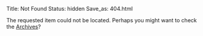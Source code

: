 Title: Not Found
Status: hidden
Save_as: 404.html

The requested item could not be located. Perhaps you might want to check
the [Archives](/archives.html)? 
